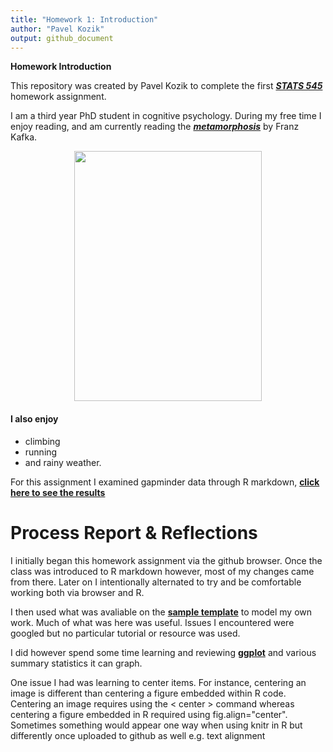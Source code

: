 ```yaml
---
title: "Homework 1: Introduction"
author: "Pavel Kozik"
output: github_document
---
```


**Homework Introduction**

This repository was created by Pavel Kozik to complete the first [***STATS 545***](http://stat545.com/) homework assignment.

I am a third year PhD student in cognitive psychology. During my free time I enjoy reading, and am currently reading the [***metamorphosis***](https://www.goodreads.com/book/show/485894.The_Metamorphosis) by Franz Kafka. 


<p align="center">
<img src="https://qph.ec.quoracdn.net/main-qimg-007fed4d54b8cf5b497fef6f9e8a16d5-c", height="400px" width="300px">
</p>

#### I also enjoy

- climbing 
- running 
- and rainy weather.

For this assignment I examined gapminder data through R markdown, [**click here to see the results**](https://github.com/Kozp/STAT545-hw01-Kozik-Pavel/blob/Side-Branch/hw01_gapminder.md) 

# Process Report & Reflections

I initially began this homework assignment via the github browser. Once the class was introduced to R markdown however, most of my changes came from there. Later on I intentionally alternated to try and be comfortable working both via browser and R. 

I then used what was avaliable on the [**sample template**](https://github.com/STAT545-UBC/STAT545-UBC.github.io/blob/master/hw01_sample_readme.md) to model my own work. Much of what was here was useful. Issues I encountered were googled but no particular tutorial or resource was used.

I did however spend some time learning and reviewing [**ggplot**](https://cran.r-project.org/web/packages/ggplot2/ggplot2.pdf)
 and various summary statistics it can graph.


One issue I had was learning to center items. For instance, centering an image is different than centering a figure embedded within R code. Centering an image requires using the < center > command whereas centering a figure embedded in R required using fig.align="center". Sometimes something would appear one way when using knitr in R but differently once uploaded to github as well e.g. text alignment

